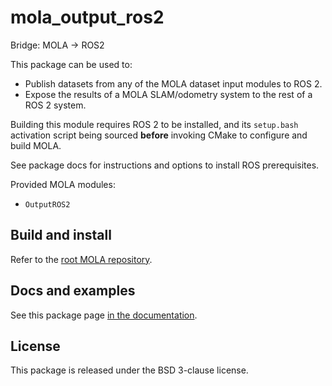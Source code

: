 # mola_output_ros2
Bridge: MOLA -> ROS2

This package can be used to: 
- Publish datasets from any of the MOLA dataset input modules to ROS 2.
- Expose the results of a MOLA SLAM/odometry system to the rest of a ROS 2 system.

Building this module requires ROS 2 to be installed, and its `setup.bash`
activation script being sourced **before** invoking CMake to configure and build MOLA.

See package docs for instructions and options to install ROS prerequisites.

Provided MOLA modules:
* `OutputROS2`

## Build and install
Refer to the [root MOLA repository](https://github.com/MOLAorg/mola).

## Docs and examples
See this package page [in the documentation](https://docs.mola-slam.org/latest/modules.html).

## License
This package is released under the BSD 3-clause license.
